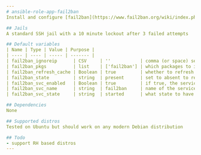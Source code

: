```yaml
---
# ansible-role-app-fail2ban
Install and configure [fail2ban](https://www.fail2ban.org/wiki/index.php/Main_Page) on Ubuntu

## Jails
A standard SSH jail with a 10 minute lockout after 3 failed attempts

## Default variables
| Name | Type | Value | Purpose |
| ---- | ---- | ----- | ------- |
| fail2ban_ignoreip      | CSV     | ''           | comma (or space) separated list of IPs to never ban |
| fail2ban_pkgs          | list    | ['fail2ban'] | which packages to install |
| fail2ban_refresh_cache | Boolean | true         | whether to refresh package cache before install |
| fail2ban_state         | string  | present      | set to absent to remove the package |
| fail2ban_svc_enabled   | Boolean | true         | if true, the service will start at boot |
| fail2ban_svc_name      | string  | fail2ban     | name of the service |
| fail2ban_svc_state     | string  | started      | what state to have the service in |

## Dependencies
None

## Supported distros
Tested on Ubuntu but should work on any modern Debian distribution

## Todo
- support RH based distros
---
```

